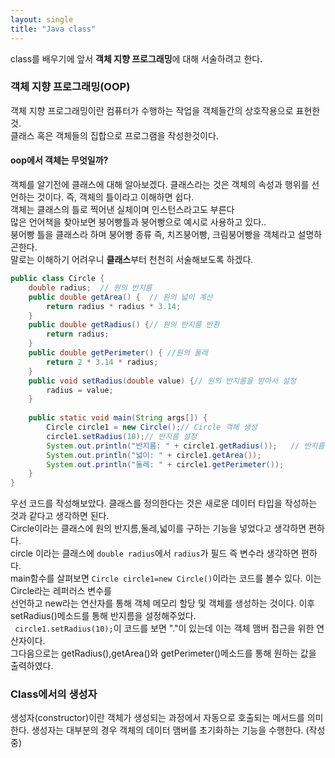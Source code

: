 ```yaml
---
layout: single
title: "Java class"
---
```


class를 배우기에 앞서 **객체 지향 프로그래밍**에 대해 서술하려고 한다.
### 객체 지향 프로그래밍(OOP)
객체 지향 프로그래밍이란 컴퓨터가 수행하는 작업을 객체들간의 상호작용으로 표현한 것.<br>
클래스 혹은 객체들의 집합으로 프로그램을 작성한것이다.<br>
#### oop에서 객체는 무엇일까?
객체를 알기전에 클래스에 대해 알아보겠다.
클래스라는 것은 객체의 속성과 행위를 선언하는 것이다. 즉, 객체의 틀이라고 이해하면 쉽다.<br>
객체는 클래스의 틀로 찍어낸 실체이며 인스턴스라고도 부른다<br>
많은 언어책을 찾아보면 붕어빵틀과 붕어빵으로 예시로 사용하고 있다..<br>
붕어빵 틀을 클래스라 하며 붕어빵 종류 즉, 치즈붕어빵, 크림붕어빵을 객체라고 설명하곤한다.<br>
말로는 이해하기 어려우니 **클래스**부터 천천히 서술해보도록 하겠다.

```java
public class Circle {
    double radius;  // 원의 반지름
    public double getArea() {  // 원의 넓이 계산
        return radius * radius * 3.14;
    }
    public double getRadius() {// 원의 반지름 반환
        return radius;
    }
    public double getPerimeter() { //원의 둘레
        return 2 * 3.14 * radius;
    }
    public void setRadius(double value) {// 원의 반지름을 받아서 설정
        radius = value;
    }
    
    public static void main(String args[]) {
        Circle circle1 = new Circle();// Circle 객체 생성
        circle1.setRadius(10);// 반지름 설정
        System.out.println("반지름: " + circle1.getRadius());   // 반지름, 넓이, 둘레 출력
        System.out.println("넓이: " + circle1.getArea()); 
        System.out.println("둘레: " + circle1.getPerimeter());
    }
}
```
우선 코드를 작성해보았다. 클래스를 정의한다는 것은 새로운 데이터 타입을 작성하는 것과 같다고 생각하면 된다.<br>
Circle이라는 클래스에 원의 반지름,둘레,넓이를 구하는 기능을 넣었다고 생각하면 편하다.<br>
circle 이라는 클래스에 ```double radius```에서 ```radius```가 필드 즉 변수라 생각하면 편하다.<br>
main함수를 살펴보면 ```Circle circle1=new Circle()```이라는 코드를 볼수 있다. 이는 Circle라는 레퍼러스 변수를<br>
선언하고 new라는 연산자를 통해 객체 메모리 할당 및 객체를 생성하는 것이다. 이후 setRadius()메소드를 통해 반지름을 설정해주었다.<br>
``` circle1.setRadius(10);```이 코드를 보면 "."이 있는데 이는 객체 맴버 접근을 위한 연산자이다.<br>
그다음으로는 getRadius(),getArea()와 getPerimeter()메소드를 통해 원하는 값을 출력하였다.

### Class에서의 생성자
생성자(constructor)이란 객체가 생성되는 과정에서 자동으로 호출되는 메서드를 의미한다.
생성자는 대부분의 경우 객체의 데이터 맴버를 초기화하는 기능을 수행한다.
(작성중)



